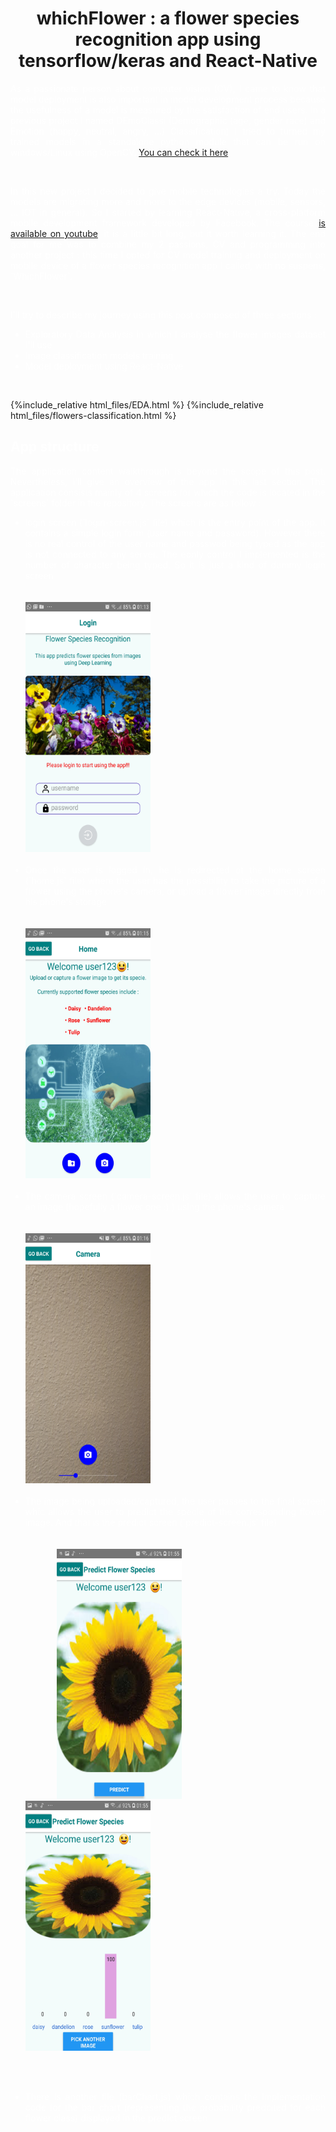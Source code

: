 <h1 style="color:'white'; text-align:center;"> whichFlower : a flower species recognition app using tensorflow/keras and React-Native </h1>

<p style="color:white; text-align:justify;">
  As a passionate person about computer vision (CV), I came to know that model deployment is also important in model development process because the usefulness of a model is measured by the satisfaction of end users. In a previous project I named DEmoClassi (Demographic (age, gender race) and Emotion (happy, neutral, angry, ...) Classification) I tried to turned my trained models in a standalone python module that can be run on windows/Linux using OpenCV. <a href="https://github.com/AlkaSaliss/DEmoClassi">You can check it here</a>.
</p>
<br>

<p style="color:white; text-align:justify;">
In this new project I decided to give mobile technologies a try. Today the models are migrating more and more to the edge devices (mobile, sensors, ... IOT in general). So I started by learning React-Native, a cross-platform mobile development framework developed by Facebook. The course <a href="https://www.youtube.com/playlist?list=PLhQjrBD2T382gdfveyad09Ierl_3Jh_wR">is available on youtube</a>, it is a little bit long, but it worth learning it.
The end goal for me was to combine my 2 passions, CV and programming into another project : this time I opted for CV model training and deployment on mobile device of a flower species recognition app I called, with no suspens,  `WhichFlower`.
</p>

<br>

<p style="color:white; text-align:justify;">
I'll try to describe my journey using this post composed of three sections : 

<ul style="color:white; text-align:justify;">
<li style="color:white; text-align:justify;"> Exploratory Data Analysis in which I analyse the flower images dataset I'll use </li>
<li style="color:white; text-align:justify;"> Image classification models training </li>
<li style="color:white; text-align:justify;"> Model deployment using React-Native </li>
</ul>
</p>
<br>

{%include_relative html_files/EDA.html %}
{%include_relative html_files/flowers-classification.html %}

<h2 style="color:white;">App structure</h2>
<p style="color:white; text-align:justify;">
The application content walkthrough is beyond the scope of this post. Nevertheless, I'll give an overview of the app in this last section.
The application consists mainly of 4 screens for which the code is located in the `screens` folder in the repository. The screens are as follow : <br>
  <ul style="color:white; text-align:justify;">
  <li style="color:white; text-align:justify;"> login screen (`login-screen.js` file) which is the entry point of the app. It contains a simple login form (user name and password). However there is no real control of the user name and passwod being typed as the app is not connected to any server. The eonly control I implemented is the number of character being typed. So it is just a kind of dummy login screen </li> <br> <br>
    <img src="images/login.jpg" alt="login" width="200" height="400" style="horizontal-align:middle"> 
    <br> <br>
  
  <li style="color:white; text-align:justify;"> Once the user is logged in, he is redirected ot the home screen (`home.js` file) where the user has the possibility to take the picture of a flower using the phone's camera, or upload a flower image directly from his phone's storage </li> <br> <br>
    <img src="images/home.jpg" alt="home" width="200" height="400" style="horizontal-align:middle">
    <br> <br>
  
  <li style="color:white; text-align:justify;"> The camera screen (`camera-screen.js` file) allows the user to capture an image (hopefully a flower one :) ) using the phone's camera </li> <br> <br>
   <img src="images/camera.jpg" alt="camera" width="200" height="400" style="horizontal-align:middle">
   <br> <br>
   
  <li style="color:white; text-align:justify;"> The image being uploaded/captured, the user passes to the final screen whic allows the user to predict the specie of the corresponding flower image. And that is the predict screen (`predict-screen.js` file) </li> <br> <br>
  <img src="images/predict1.jpg" alt="predict1" width="200" hspace="50" height="400" style="horizontal-align:middle">
  <img src="images/predict2.jpg" alt="predict2" width="200" height="400" style="horizontal-align:middle">
  
  <br> <br>
  <li style="color:white; text-align:justify;"> There is another file (barChart.js) which contains the implementation code for the bar chart (representing the probability predcited  for each flower class) displayed in the predict screen </li>
  </ul>
</p>

